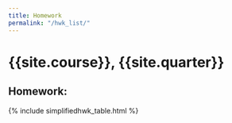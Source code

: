 ```yaml
---
title: Homework
permalink: "/hwk_list/"
---
```


# {{site.course}}, {{site.quarter}}

<h2 id="homework">Homework:</h2>
{% include simplifiedhwk_table.html %}

